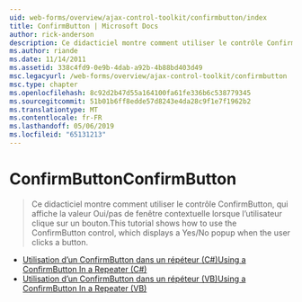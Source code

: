 ```yaml
---
uid: web-forms/overview/ajax-control-toolkit/confirmbutton/index
title: ConfirmButton | Microsoft Docs
author: rick-anderson
description: Ce didacticiel montre comment utiliser le contrôle ConfirmButton, qui affiche la valeur Oui/pas de fenêtre contextuelle lorsque l’utilisateur clique sur un bouton.
ms.author: riande
ms.date: 11/14/2011
ms.assetid: 338c4fd9-0e9b-4dab-a92b-4b88bd403d49
msc.legacyurl: /web-forms/overview/ajax-control-toolkit/confirmbutton
msc.type: chapter
ms.openlocfilehash: 8c92d2b47d55a164100fa61fe336b6c538779345
ms.sourcegitcommit: 51b01b6ff8edde57d8243e4da28c9f1e7f1962b2
ms.translationtype: MT
ms.contentlocale: fr-FR
ms.lasthandoff: 05/06/2019
ms.locfileid: "65131213"
---
```

# <a name="confirmbutton"></a><span data-ttu-id="02113-103">ConfirmButton</span><span class="sxs-lookup"><span data-stu-id="02113-103">ConfirmButton</span></span>

> <span data-ttu-id="02113-104">Ce didacticiel montre comment utiliser le contrôle ConfirmButton, qui affiche la valeur Oui/pas de fenêtre contextuelle lorsque l’utilisateur clique sur un bouton.</span><span class="sxs-lookup"><span data-stu-id="02113-104">This tutorial shows how to use the ConfirmButton control, which displays a Yes/No popup when the user clicks a button.</span></span>

- [<span data-ttu-id="02113-105">Utilisation d’un ConfirmButton dans un répéteur (C#)</span><span class="sxs-lookup"><span data-stu-id="02113-105">Using a ConfirmButton In a Repeater (C#)</span></span>](using-a-confirmbutton-in-a-repeater-cs.md)
- [<span data-ttu-id="02113-106">Utilisation d’un ConfirmButton dans un répéteur (VB)</span><span class="sxs-lookup"><span data-stu-id="02113-106">Using a ConfirmButton In a Repeater (VB)</span></span>](using-a-confirmbutton-in-a-repeater-vb.md)
